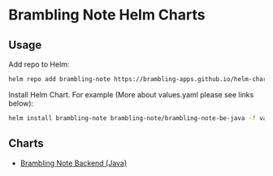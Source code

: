 # Brambling Note Helm Charts

## Usage

Add repo to Helm:
```bash
helm repo add brambling-note https://brambling-apps.github.io/helm-chart-actions/
```

Install Helm Chart. For example (More about values.yaml please see links below):
```bash
helm install brambling-note brambling-note/brambling-note-be-java -f values.yaml
```

## Charts
- [Brambling Note Backend (Java)](https://github.com/Brambling-Apps/brambling-note-be-java-chart)
